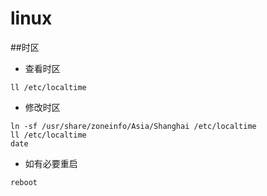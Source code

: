 # linux 

##时区
* 查看时区
~~~ssh
ll /etc/localtime 
~~~
* 修改时区
~~~ssh
ln -sf /usr/share/zoneinfo/Asia/Shanghai /etc/localtime 
ll /etc/localtime 
date
~~~
* 如有必要重启
~~~ssh
reboot
~~~